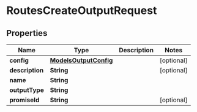 

# RoutesCreateOutputRequest


## Properties

| Name | Type | Description | Notes |
|------------ | ------------- | ------------- | -------------|
|**config** | [**ModelsOutputConfig**](ModelsOutputConfig.md) |  |  [optional] |
|**description** | **String** |  |  [optional] |
|**name** | **String** |  |  |
|**outputType** | **String** |  |  |
|**promiseId** | **String** |  |  [optional] |



